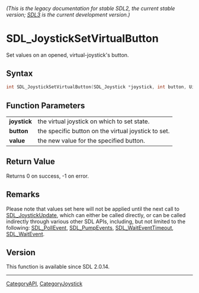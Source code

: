###### (This is the legacy documentation for stable SDL2, the current stable version; [SDL3](https://wiki.libsdl.org/SDL3/) is the current development version.)
# SDL_JoystickSetVirtualButton

Set values on an opened, virtual-joystick's button.

## Syntax

```c
int SDL_JoystickSetVirtualButton(SDL_Joystick *joystick, int button, Uint8 value);

```

## Function Parameters

|                  |                                                     |
| ---------------- | --------------------------------------------------- |
| **joystick**     | the virtual joystick on which to set state.         |
| **button**       | the specific button on the virtual joystick to set. |
| **value**        | the new value for the specified button.             |

## Return Value

Returns 0 on success, -1 on error.

## Remarks

Please note that values set here will not be applied until the next call to
[SDL_JoystickUpdate](SDL_JoystickUpdate), which can either be called
directly, or can be called indirectly through various other SDL APIs,
including, but not limited to the following:
[SDL_PollEvent](SDL_PollEvent), [SDL_PumpEvents](SDL_PumpEvents),
[SDL_WaitEventTimeout](SDL_WaitEventTimeout),
[SDL_WaitEvent](SDL_WaitEvent).

## Version

This function is available since SDL 2.0.14.

----
[CategoryAPI](CategoryAPI), [CategoryJoystick](CategoryJoystick)

